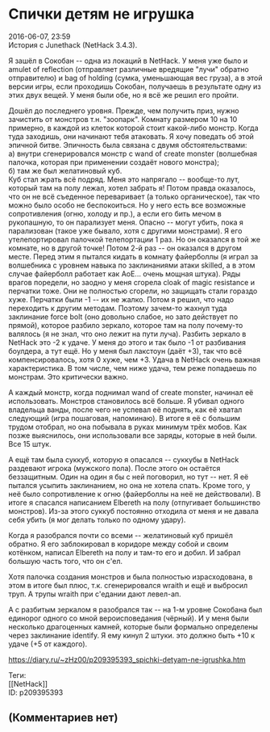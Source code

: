 Спички детям не игрушка
=======================

  
2016-06-07, 23:59  
 История с Junethack (NetHack 3.4.3).   
   
 Я зашёл в Сокобан -- одна из локаций в NetHack. У меня уже было и amulet of reflection (отправляет различные вредящие "лучи" обратно отправителю) и bag of holding (сумка, уменьшающая вес груза), а в этой версии игры, если проходишь Сокобан, получаешь в результате одну из этих двух вещей. У меня были обе, но я всё же решил его пройти.   
   
 Дошёл до последнего уровня. Прежде, чем получить приз, нужно зачистить от монстров т.н. "зоопарк". Комнату размером 10 на 10 примерно, в каждой из клеток которой стоит какой-либо монстр. Когда туда заходишь, они начинают тебя атаковать. Я хочу поведать об этой эпичной битве. Эпичность была связана с двумя обстоятельствами:   
 а) внутри сгенерировался монстр с wand of create monster (волшебная палочка, которая при применении создаёт нового монстра);   
 б) там же был желатиновый куб.   
 Куб стал жрать всё подряд. Меня это напрягало -- вообще-то лут, который там на полу лежал, хотел забрать я! Потом правда оказалось, что он не всё съеденное переваривает (а только органическое), так что можно было особо не беспокоиться. Но у него есть все возможные сопротивления (огню, холоду и пр.), а если его бить мечом в рукопашную, то он парализует меня. Опасно -- могут убить, пока я парализован (такое уже бывало, хотя с другими монстрами). Я его утелепортировал палочкой телепортации 1 раз. Но он оказался в той же комнате, но в другой точке! Потом 2-й раз -- он оказался в другом месте. Перед этим я пытался кидать в комнату файерболлы (я играл за волшебника с уровнем навыка по заклинаниями атаки skilled, а в этом случае файерболл работает как AoE... очень мощная штука). Ряды врагов поредели, но заодно у меня сгорела cloak of magic resistance и перчатки тоже. Они не полностью сгорели, но защищать стали гораздо хуже. Перчатки были -1 -- их не жалко. Потом я решил, что надо переходить к другим методам. Поэтому зачем-то жахнул туда заклинание force bolt (оно довольно слабое, но зато действует по прямой), которое разбило зеркало, которое там на полу почему-то валялось (я не знал, что оно лежит на пути луча). Разбить зеркало в NetHack это -2 к удаче. У меня до этого и так было -1 от разбивания боулдера, а тут ещё. Но у меня был лакстоун (даёт +3), так что всё компенсировалось, хотя 0 хуже, чем +3. Удача в NetHack очень важная характеристика. В том числе, чем ниже удача, тем реже попадаешь по монстрам. Это критически важно.   
   
 А каждый монстр, когда поднимал wand of create monster, начинал её использовать. Монстров становилось всё больше. Я убивал одного владельца ванды, после чего не успевал её поднять, как её хватал следующий (игра пошаговая, напоминаю). В итоге я её с большим трудом отобрал, но она побывала в руках минимум трёх мобов. Как позже выяснилось, они использовали все заряды, которые в ней были. Все 15 штук.   
   
 А ещё там была суккуб, которую я опасался -- суккубы в NetHack раздевают игрока (мужского пола). После этого он остаётся беззащитным. Один на один я бы с ней поговорил, но тут -- нет. Я её пытался усыпить заклинанием, но она не хотела спать. Кроме того, у неё было сопротивление к огню (файерболлы на неё не действовали). В итоге я спасался написанием Elbereth на полу (отпугивает большинство монстров). Из-за этого суккуб постоянно отходила от меня и не давала себя убить (я мог делать только по одному удару).   
   
 Когда я разобрался почти со всеми -- желатиновый куб пришёл обратно. Я его заблокировал в коридоре между собой и своим котёнком, написал Elbereth на полу и там-то его и добил. И забрал большую часть того, что он c'ел.   
   
 Хотя палочка создания монстров и была полностью израсходована, в этом в итоге был плюс, т.к. сгенерировался wraith и ещё и выбросил труп. А трупы wraith при с'едании дают левел-ап.   
   
 А с разбитым зеркалом я разобрался так -- на 1-м уровне Сокобана был единорог одного со мной вероисповедания (чёрный). И у меня были несколько драгоценных камней, которые были формально определены через заклинание identify. Я ему кинул 2 штуки. это должно быть +10 к удаче (+5 от каждого).   
  
<https://diary.ru/~zHz00/p209395393_spichki-detyam-ne-igrushka.htm>  
  
Теги:  
[[NetHack]]  
ID: p209395393  


(Комментариев нет)
------------------